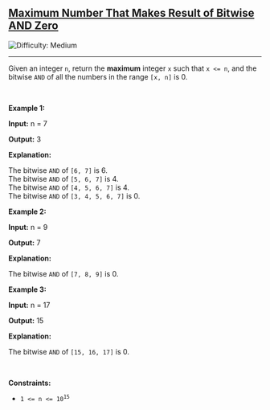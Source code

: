 <h2><a href="https://leetcode.com/problems/maximum-number-that-makes-result-of-bitwise-and-zero">Maximum Number That Makes Result of Bitwise AND Zero</a></h2> <img src='https://img.shields.io/badge/Difficulty-Medium-orange' alt='Difficulty: Medium' /><hr>Given an integer <code>n</code>, return the <strong>maximum</strong> integer <code>x</code> such that <code>x &lt;= n</code>, and the bitwise <code>AND</code> of all the numbers in the range <code>[x, n]</code> is 0.
<p>&nbsp;</p>
<p><strong class="example">Example 1:</strong></p>

<div class="example-block">
<p><strong>Input:</strong> <span class="example-io">n = 7</span></p>

<p><strong>Output:</strong> <span class="example-io">3</span></p>

<p><strong>Explanation:</strong></p>

<p>The bitwise <code>AND</code> of <code>[6, 7]</code> is 6.<br />
The bitwise <code>AND</code> of <code>[5, 6, 7]</code> is 4.<br />
The bitwise <code>AND</code> of <code>[4, 5, 6, 7]</code> is 4.<br />
The bitwise <code>AND</code> of <code>[3, 4, 5, 6, 7]</code> is 0.</p>
</div>

<p><strong class="example">Example 2:</strong></p>

<div class="example-block">
<p><strong>Input:</strong> <span class="example-io">n = 9</span></p>

<p><strong>Output:</strong> <span class="example-io">7</span></p>

<p><strong>Explanation:</strong></p>

<p>The bitwise <code>AND</code> of <code>[7, 8, 9]</code> is 0.</p>
</div>

<p><strong class="example">Example 3:</strong></p>

<div class="example-block">
<p><strong>Input:</strong> <span class="example-io">n = 17</span></p>

<p><strong>Output:</strong> <span class="example-io">15</span></p>

<p><strong>Explanation:</strong></p>

<p>The bitwise <code>AND</code> of <code>[15, 16, 17]</code> is 0.</p>
</div>

<p>&nbsp;</p>
<p><strong>Constraints:</strong></p>

<ul>
	<li><code>1 &lt;= n &lt;= 10<sup>15</sup></code></li>
</ul>
